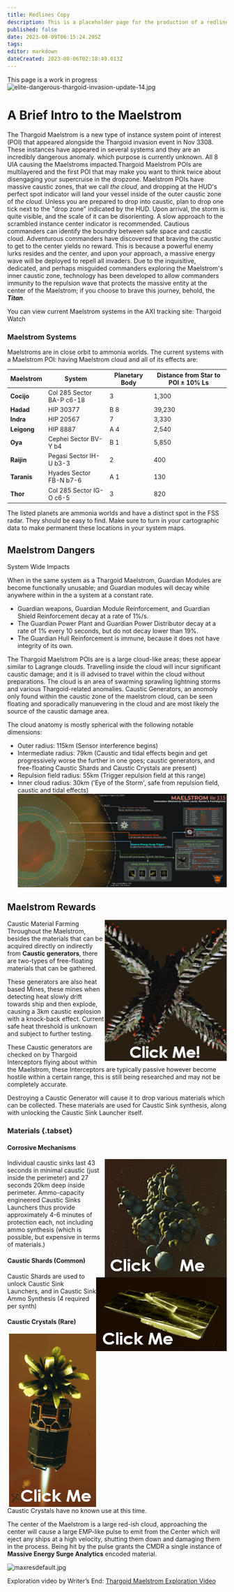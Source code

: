 ```yaml
---
title: Redlines Copy
description: This is a placeholder page for the production of a redline and new text document for delivering to authors for courtesy authorization.
published: false
date: 2023-08-09T06:15:24.295Z
tags:
editor: markdown
dateCreated: 2023-08-06T02:18:49.013Z
---
```


<rl> This page is a work in progress</rl> ![elite-dangerous-thargoid-invasion-update-14.jpg](/elite-dangerous-thargoid-invasion-update-14.jpg)
# A Brief Intro to the Maelstrom

The Thargoid Maelstrom is a <rl>new type of instance</rl> <nwt>system point of interest (POI)</nwt> that appeared alongside the Thargoid invasion <nwt>event</nwt> in Nov 3308. These instances have appeared in several systems and <nwt>they</nwt> are an incredibly dangerous anomaly. <rl>which purpose is currently unknown. All 8 UIA causing the Maelstroms impacted.</rl><nwt>Thargoid Maelstrom POIs are multilayered and the first POI that may make you want to think twice about disengaging your supercruise in the dropzone. Maelstrom POIs have massive caustic zones, that we call *the cloud*, and dropping at the HUD's perfect spot indicator will land your vessel inside of the outer caustic zone of *the cloud*. Unless you are prepared to drop into caustic, plan to drop one tick next to the "drop zone" indicated by the HUD. Upon arrival, the storm is quite visible, and the scale of it can be disorienting. A slow approach to the scrambled instance center indicator is recommended. Cautious commanders can identify the boundry between safe space and caustic cloud. Adventurous commanders have discovered that braving the caustic to get to the center yields no reward. This is because a powerful enemy lurks resides and the center, and upon your approach, a massive energy wave will be deployed to repell all invaders. Due to the inquisitive, dedicated, and perhaps misguided commanders exploring the Maelstrom's inner caustic zone, technology has been developed to allow commanders immunity to the repulsion wave that protects the massive entity at the center of the Maelstrom; if you choose to brave this journey, behold, the ***Titan***.</nwt>

<rl>You can view current Maelstrom systems in the AXI tracking site: Thargoid Watch</rl>
### Maelstrom Systems
<nwt>Maelstroms are in close orbit to ammonia worlds. </nwt>The current systems <nwt>with a Maelstrom POI: </nwt><rl>having Maelstrom cloud and all of its effects are:</rl>

| Maelstrom   | System                    | Planetary Body | Distance from Star to POI ± 10% Ls |
| ----------- | ------------------------- | -------------- | ---------------------------------- |
| **Cocijo**  | Col 285 Sector BA-P c6-18 | 3              | 1,300                              |
| **Hadad**   | HIP 30377                 | B 8            | 39,230                             |
| **Indra**   | HIP 20567                 | 7              | 3,330                              |
| **Leigong** | HIP 8887                  | A 4            | 2,540                              |
| **Oya**     | Cephei Sector BV-Y b4     | B 1            | 5,850                              |
| **Raijin**  | Pegasi Sector IH-U b3-3   | 2              | 400                                |
| **Taranis** | Hyades Sector FB-N b7-6   | A 1            | 130                                |
| **Thor**    | Col 285 Sector IG-O c6-5  | 3              | 820                                |

<nwt>The listed planets are ammonia worlds and have a distinct spot in the FSS radar. They should be easy to find. Make sure to turn in your cartographic data to make permanent these locations in your system maps.</nwt>


## Maelstrom Dangers

<rl>System Wide Impacts</rl>

When in the same system as a Thargoid Maelstrom, Guardian Modules <rl>are</rl><nwt> become</nwt> functionally unusable<nwt>;</nwt> <rl>and</rl><nwt> Guardian modules</nwt> will decay while anywhere <nwt>within</nwt> <rl>in the</rl><nwt> a</nwt> system at a constant rate.
- Guardian weapons, Guardian Module Reinforcement, and Guardian Shield Reinforcement decay at a rate of 1%/s.
- The Guardian Power Plant and Guardian Power Distributor decay at a rate of 1% every 10 seconds, but do not decay lower than 19%.
- The Guardian Hull Reinforcement is immune, because it does not have integrity of its own.

<rl>The</rl> Thargoid Maelstrom <nwt>POIs are </nwt><rl>is a </rl>large cloud-like area<nwt>s;</nwt> these appear similar to Lagrange clouds. Travel<rl>l</rl>ing inside the cloud will incur significant caustic damage; <rl>and</rl> it is ill advised to travel within the cloud without preparations. The cloud is an area of <rl>swarming</rl><nwt> sprawling</nwt> lightning storms and various Thargoid-related anomalies. Caustic Generators<nwt>, an anomoly only found within the caustic zone of the maelstrom cloud,</nwt> can be seen floating <nwt>and sporadically manuevering</nwt> in the cloud and are most likely the source of the caustic damage area.

<nwt>The cloud anatomy is mostly spherical with the following notable dimensions:</nwt>
- Outer radius: 115km (Sensor interference begins)
- Intermediate radius: 79km (Caustic and tidal effects begin and get progressively worse the further in one goes; caustic generators, <rl>and</rl> free-floating Caustic Shards and Caustic Crystals are present)
- Repulsion field radius: 55km (Trigger repulsion field at this range)
- Inner cloud radius: 30km ('Eye of the Storm', safe from repulsion field, caustic and tidal effects) ![maelstroms_ver_3.1.5.png](/maelstroms_ver_3.1.5.png)

## Maelstrom Rewards
<rl> Caustic Material Farming </rl><!--- \[![smol gen\](/maelstrom_cg_tumb.png)](/img/caustic_generator_2.png) --->
<a href="/img/caustic_generator_2.png">
    <img src ="/img/maelstrom_tn01.png" align = right
       title = "Click for the Full Image" 
       alt = "smol caustic generator image"/>
</a>
Throughout the Maelstrom, besides the materials that can be acquired directly on indirectly from **Caustic generators**, there are two-types of free-floating materials that can be gathered.

These generators are also heat based Mines, these mines when detecting heat slowly drift towards ship and then explode, causing a 3km caustic explosion with a knock-back effect. Current safe heat threshold is unknown and subject to further testing.

These Caustic generators are checked on by Thargoid Interceptors flying about within the Maelstrom, these Interceptors are typically passive however become hostile within a certain range, this is still being researched and may not be completely accurate.

Destroying a Caustic Generator will cause it to drop various materials which can be collected. These materials are used for Caustic Sink synthesis, along with unlocking the Caustic Sink Launcher itself.

### Materials {.tabset}

#### **Corrosive Mechanisms**

<a href="/img/corrosive_mechannism_2.png">
    <img src ="/img/maelstrom_tn02.png" align = right 
        title = "Click for the Full Image"
        alt = "smol corrosive mechanism image" />
</a>

  Individual caustic sinks last 43 seconds in minimal caustic (just inside the perimeter) and 27 seconds 20km deep inside perimeter. Ammo-capacity engineered Caustic Sinks Launchers thus provide approximately 4-6 minutes of protection each, not including ammo synthesis (which is possible, but expensive in terms of materials.)



#### **Caustic Shards (Common)**

<a href="/img/caustic_shard_1.png">
    <img src ="/img/maelstrom_tn03.png" align = right
        title = "Click for the Full Image"
        alt = "smol Caustic Shard image" />
</a>

Caustic Shards are used to unlock Caustic Sink Launchers, and in Caustic Sink Ammo Synthesis (4 required per synth)

#### **Caustic Crystals (Rare)**

<a href="/img/caustic_crystal_2.png">
    <img src ="/img/maelstrom_tn04.png" align = right
        title = "Click for the Full Image"
        alt = "smol Caustic Shard image" />
</a>

Caustic Crystals have no known use at this time.



The center of the Maelstrom is a large red-ish cloud, approaching the center will cause a large EMP-like pulse to emit from the Center which will eject any ships at a high velocity, shutting them down and damaging them in the process. Being hit by the pulse grants the CMDR a single instance of **Massive Energy Surge Analytics** encoded material.

![maxresdefault.jpg](/maxresdefault.jpg)

Exploration video by Writer’s End: [Thargoid Maelstrom Exploration Video](https://youtu.be/3NqAGO6oX_Q)

